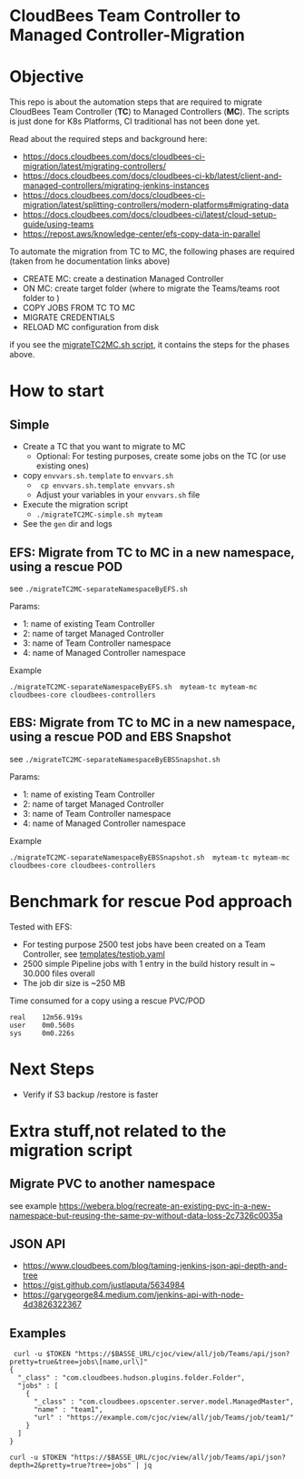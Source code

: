 # CloudBees Team Controller to Managed Controller-Migration

# Objective

This repo is about the automation steps that are required to migrate CloudBees Team Controller (**TC**) to Managed Controllers (**MC**).
The scripts is just done for K8s Platforms, CI traditional has not been done yet. 

Read about the required steps and background here:

* https://docs.cloudbees.com/docs/cloudbees-ci-migration/latest/migrating-controllers/ 
* https://docs.cloudbees.com/docs/cloudbees-ci-kb/latest/client-and-managed-controllers/migrating-jenkins-instances 
* https://docs.cloudbees.com/docs/cloudbees-ci-migration/latest/splitting-controllers/modern-platforms#migrating-data
* https://docs.cloudbees.com/docs/cloudbees-ci/latest/cloud-setup-guide/using-teams 
* https://repost.aws/knowledge-center/efs-copy-data-in-parallel

To automate the migration from TC to MC, the following phases are required (taken from he documentation links above) 

* CREATE MC: create a destination Managed Controller
* ON MC: create target folder (where to migrate the Teams/teams root folder to )
* COPY JOBS FROM TC TO MC 
* MIGRATE CREDENTIALS
* RELOAD MC configuration from disk

if you see the [migrateTC2MC.sh script](./migrateTC2MC-simple.sh), it contains the steps for the phases above.

# How to start
## Simple

* Create a TC that you want to migrate to MC
  * Optional: For testing purposes, create some jobs on the TC (or use existing ones)
* copy `envvars.sh.template`  to `envvars.sh`
  * ``` cp envvars.sh.template envvars.sh```
  * Adjust your variables in your `envvars.sh` file
* Execute the migration script
  * ```./migrateTC2MC-simple.sh myteam ```
* See the `gen` dir and logs


## EFS: Migrate from TC to MC in a new namespace, using a rescue POD 
see `./migrateTC2MC-separateNamespaceByEFS.sh`

Params:
* 1: name of existing Team Controller
* 2: name of target Managed Controller
* 3: name of Team Controller namespace
* 4: name of Managed Controller namespace

Example
```
./migrateTC2MC-separateNamespaceByEFS.sh  myteam-tc myteam-mc cloudbees-core cloudbees-controllers
``` 

## EBS: Migrate from TC to MC in a new namespace, using a rescue POD and EBS Snapshot

see `./migrateTC2MC-separateNamespaceByEBSSnapshot.sh`

Params:
* 1: name of existing Team Controller
* 2: name of target Managed Controller
* 3: name of Team Controller namespace
* 4: name of Managed Controller namespace

Example
```
./migrateTC2MC-separateNamespaceByEBSSnapshot.sh  myteam-tc myteam-mc cloudbees-core cloudbees-controllers
```


# Benchmark for rescue Pod approach

Tested with EFS:

* For testing purpose 2500 test jobs have been created on a Team Controller, see [templates/testjob.yaml](templates/testjob.yaml)
* 2500 simple Pipeline jobs with 1 entry in the build history result in ~ 30.000 files  overall
* The job dir size is ~250 MB

Time consumed for a copy using a rescue PVC/POD
```
real	12m56.919s
user	0m0.560s
sys  	0m0.226s
```

# Next Steps

* Verify if S3 backup /restore is faster 

# Extra stuff,not related to the migration script

## Migrate PVC to another namespace

see example https://webera.blog/recreate-an-existing-pvc-in-a-new-namespace-but-reusing-the-same-pv-without-data-loss-2c7326c0035a 

## JSON API 
* https://www.cloudbees.com/blog/taming-jenkins-json-api-depth-and-tree
* https://gist.github.com/justlaputa/5634984
* https://garygeorge84.medium.com/jenkins-api-with-node-4d3826322367

## Examples

```
 curl -u $TOKEN "https://$BASSE_URL/cjoc/view/all/job/Teams/api/json?pretty=true&tree=jobs\[name,url\]"
{
  "_class" : "com.cloudbees.hudson.plugins.folder.Folder",
  "jobs" : [
    {
      "_class" : "com.cloudbees.opscenter.server.model.ManagedMaster",
      "name" : "team1",
      "url" : "https://example.com/cjoc/view/all/job/Teams/job/team1/"
    }
  ]
}
```

````
curl -u $TOKEN "https://$BASSE_URL/cjoc/view/all/job/Teams/api/json?depth=2&pretty=true?tree=jobs" | jq
````





